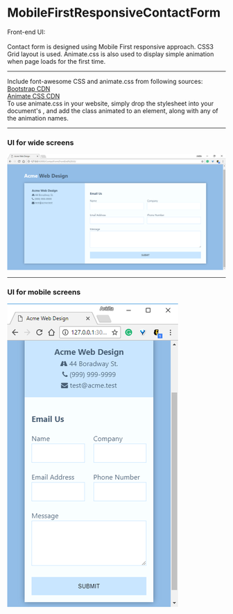 # MobileFirstResponsiveContactForm
Front-end UI:  
<br/>
Contact form is designed using Mobile First responsive approach. CSS3 Grid layout is used. Animate.css is also used to display simple animation when page loads for the first time.
<hr>
Include font-awesome CSS and animate.css from following sources:<br/>
<a href="https://www.bootstrapcdn.com/fontawesome/">Bootstrap CDN</a> <br/>
<a href="https://cdnjs.com/libraries/animate.css/">Animate CSS CDN</a>
<br/>
To use animate.css in your website, simply drop the stylesheet into your document's <head>, and add the class animated to an element, along with any of the animation names.
<hr>
<h3>UI for wide screens</h3>
<img src="https://github.com/patilankita79/MobileFirstResponsiveContactForm/blob/master/Screenshots/UI%20for%20wide%20screens.png" />
<hr>
<h3>UI for mobile screens</h3>
<img src="https://github.com/patilankita79/MobileFirstResponsiveContactForm/blob/master/Screenshots/UI%20for%20Mobile%20Screen.png" />
